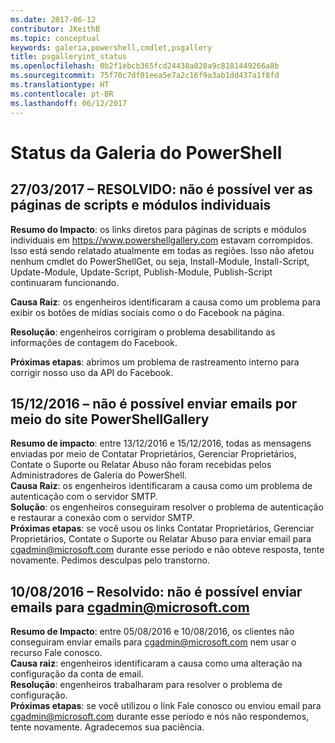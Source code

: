 ```yaml
---
ms.date: 2017-06-12
contributor: JKeithB
ms.topic: conceptual
keywords: galeria,powershell,cmdlet,psgallery
title: psgalleryint_status
ms.openlocfilehash: 0b2f1ebcb365fcd24438a028a9c8181449266a8b
ms.sourcegitcommit: 75f70c7df01eea5e7a2c16f9a3ab1dd437a1f8fd
ms.translationtype: HT
ms.contentlocale: pt-BR
ms.lasthandoff: 06/12/2017
---
```

<a name="powershell-gallery-status"></a>Status da Galeria do PowerShell
=========================

## <a name="03272017---resolved-unable-to-see-individual-module-and-script-pages"></a>27/03/2017 – RESOLVIDO: não é possível ver as páginas de scripts e módulos individuais

__Resumo do Impacto__: os links diretos para páginas de scripts e módulos individuais em https://www.powershellgallery.com estavam corrompidos. Isso está sendo relatado atualmente em todas as regiões. Isso não afetou nenhum cmdlet do PowerShellGet, ou seja, Install-Module, Install-Script, Update-Module, Update-Script, Publish-Module, Publish-Script continuaram funcionando.

__Causa Raiz__: os engenheiros identificaram a causa como um problema para exibir os botões de mídias sociais como o do Facebook na página.  

__Resolução__: engenheiros corrigiram o problema desabilitando as informações de contagem do Facebook.

__Próximas etapas__: abrimos um problema de rastreamento interno para corrigir nosso uso da API do Facebook.

## <a name="12152016---unable-to-send-emails-via-powershellgallery-website"></a>15/12/2016 – não é possível enviar emails por meio do site PowerShellGallery

__Resumo de impacto__: entre 13/12/2016 e 15/12/2016, todas as mensagens enviadas por meio de Contatar Proprietários, Gerenciar Proprietários, Contate o Suporte ou Relatar Abuso não foram recebidas pelos Administradores de Galeria do PowerShell.  
__Causa Raiz__: os engenheiros identificaram a causa como um problema de autenticação com o servidor SMTP.  
__Solução__: os engenheiros conseguiram resolver o problema de autenticação e restaurar a conexão com o servidor SMTP.  
__Próximas etapas__: se você usou os links Contatar Proprietários, Gerenciar Proprietários, Contate o Suporte ou Relatar Abuso para enviar email para cgadmin@microsoft.com durante esse período e não obteve resposta, tente novamente. Pedimos desculpas pelo transtorno.   


## <a name="8102016---resolved-unable-to-send-emails-to-cgadminmicrosoftcom"></a>10/08/2016 – Resolvido: não é possível enviar emails para cgadmin@microsoft.com
__Resumo de Impacto__: entre 05/08/2016 e 10/08/2016, os clientes não conseguiram enviar emails para cgadmin@microsoft.com nem usar o recurso Fale conosco.  
__Causa raiz__: engenheiros identificaram a causa como uma alteração na configuração da conta de email.  
__Resolução__: engenheiros trabalharam para resolver o problema de configuração.  
__Próximas etapas__: se você utilizou o link Fale conosco ou enviou email para cgadmin@microsoft.com durante esse período e nós não respondemos, tente novamente. Agradecemos sua paciência.


